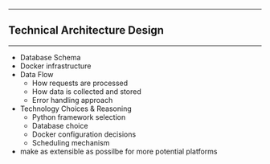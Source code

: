 
---
## Technical Architecture Design
---

- Database Schema
- Docker infrastructure
- Data Flow
    - How requests are processed
    - How data is collected and stored
    - Error handling approach
- Technology Choices & Reasoning
    - Python framework selection
    - Database choice
    - Docker configuration decisions
    - Scheduling mechanism
- make as extensible as possilbe for more potential platforms
